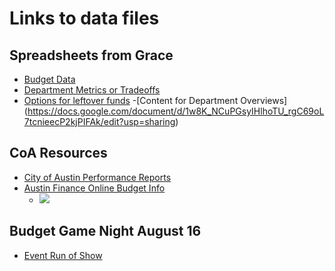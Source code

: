 # Links to data files

## Spreadsheets from Grace
- [Budget Data](https://docs.google.com/spreadsheets/d/1MqtWpmFJMVvEgEPVLx_dyKxkDjyiCp9CFfO3J9pwU7s/edit?usp=sharing)
- [Department Metrics or Tradeoffs](https://docs.google.com/spreadsheets/d/1NhVV-a1JXLwCgo6KQxDh-6K3e4zfWDLby8eAylCJf94/edit)
- [Options for leftover funds](https://docs.google.com/spreadsheets/d/1U4yt8Idkyk8rJCkgvSU1ijvcNOEGSOOOE1Q3BLgDl-o/edit?ts=579b9855#gid=0)
-[Content for Department Overviews] (https://docs.google.com/document/d/1w8K_NCuPGsyIHlhoTU_rgC69oL7tcnieecP2kjPIFAk/edit?usp=sharing)
## CoA Resources
- [City of Austin Performance Reports](http://data.austintexas.gov/stories/s/mfnw-2iaf)
- [Austin Finance Online Budget Info](https://www.ci.austin.tx.us/financeonline/finance/financial_docs.cfm?ws=1&pg=1)
	- ![](http://dsh.re/63b08)

## Budget Game Night August 16
- [Event Run of Show](https://docs.google.com/document/d/1ePX6p1KZbAvGASiWmMerZ3bfaiJFQoD1bkqLSOp5chc/edit?ts=579294c0)
